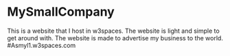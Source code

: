 # MySmallCompany
This is a website that I host in w3spaces. The website is light and simple to get around with. The website is made to advertise my business to the world.
#Asmyl1.w3spaces.com
